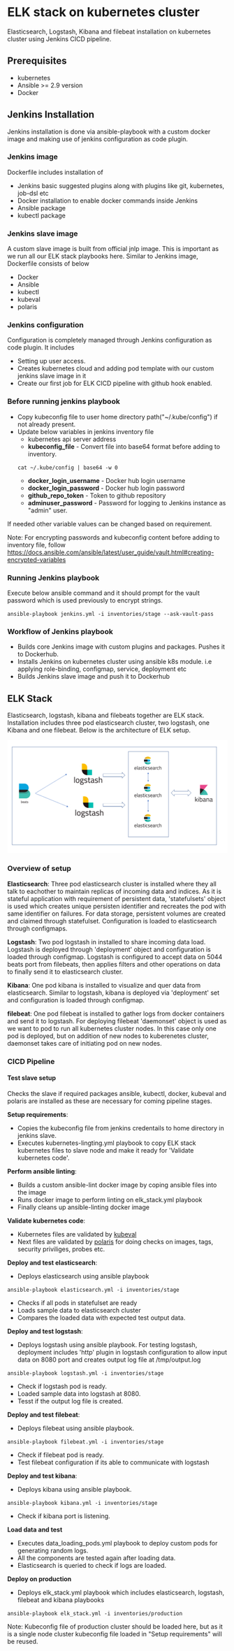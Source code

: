 # ELK stack on kubernetes cluster
Elasticsearch, Logstash, Kibana and filebeat installation on kubernetes cluster using Jenkins CICD pipeline.

## Prerequisites
* kubernetes
* Ansible >= 2.9 version
* Docker

## Jenkins Installation
Jenkins installation is done via ansible-playbook with a custom docker image and making use of jenkins configuration as code plugin.
### Jenkins image
Dockerfile includes installation of
* Jenkins basic suggested plugins along with plugins like git, kubernetes, job-dsl etc
* Docker installation to enable docker commands inside Jenkins
* Ansible package
* kubectl package
### Jenkins slave image
A custom slave image is built from official jnlp image. This is important as we run all our ELK stack playbooks here. Similar to Jenkins image, Dockerfile consists of below 
* Docker
* Ansible
* kubectl
* kubeval
* polaris
### Jenkins configuration
Configuration is completely managed through Jenkins configuration as code plugin. It includes
* Setting up user access.
* Creates kubernetes cloud and adding pod template with our custom jenkins slave image in it
* Create our first job for ELK CICD pipeline with github hook enabled.
### Before running jenkins playbook
- Copy kubeconfig file to user home directory path("~/.kube/config") if not already present.
- Update below variables in jenkins inventory file
  * kubernetes api server address
  * **kubeconfig_file** - Convert file into base64 format before adding to inventory. 
   ```
   cat ~/.kube/config | base64 -w 0
   ```
  * **docker_login_username** - Docker hub login username
  * **docker_login_password**  - Docker hub login password
  * **github_repo_token** - Token to github repository
  * **adminuser_password** - Password for logging to Jenkins instance as "admin" user.

If needed other variable values can be changed based on requirement.

Note: For encrypting passwords and kubeconfig content before adding to inventory file, follow https://docs.ansible.com/ansible/latest/user_guide/vault.html#creating-encrypted-variables

### Running Jenkins playbook
Execute below ansible command and it should prompt for the vault password which is used previously to encrypt strings.
```
ansible-playbook jenkins.yml -i inventories/stage --ask-vault-pass
```
### Workflow of Jenkins playbook
* Builds core Jenkins image with custom plugins and packages. Pushes it to Dockerhub.
* Installs Jenkins on kubernetes cluster using ansible k8s module. i.e applying role-binding, configmap, service, deployment etc
* Builds Jenkins slave image and push it to Dockerhub

## ELK Stack
Elasticsearch, logstash, kibana and filebeats together are ELK stack. Installation includes three pod elasticsearch cluster, two logstash, one Kibana and one filebeat.
Below is the architecture of ELK setup.

![ELK Setup](https://github.com/vivekreddy94/document/blob/main/elk_architecture.png)

### Overview of setup
**Elasticsearch**: Three pod elasticsearch cluster is installed where they all talk to eachother to maintain replicas of incoming data and indices. As it is stateful application with requirement of persistent data, 'statefulsets' object is used which creates unique persisten identifier and recreates the pod with same identifier on failures. For data storage, persistent volumes are created and claimed through statefulset. Configuration is loaded to elasticsearch through configmaps.

**Logstash**: Two pod logstash in installed to share incoming data load. Logstash is deployed through 'deployment' object and configuration is loaded through configmap. Logstash is configured to accept data on 5044 beats port from filebeats, then applies filters and other operations on data to finally send it to elasticsearch cluster.

**Kibana**: One pod kibana is installed to visualize and quer data from elasticsearch. Similar to logstash, kibana is deployed via 'deployment' set and configuration is loaded through configmap.

**filebeat**: One pod filebeat is installed to gather logs from docker containers and send it to logstash. For deploying filebeat 'daemonset' object is used as we want to pod to run all kubernetes cluster nodes. In this case only one pod is deployed, but on addition of new nodes to kuberenetes cluster, daemonset takes care of initiating pod on new nodes.

### CICD Pipeline
#### Test slave setup
Checks the slave if required packages ansible, kubectl, docker, kubeval and polaris are installed as these are necessary for coming pipeline stages.

**Setup requirements**: 
* Copies the kubeconfig file from jenkins credentails to home directory in jenkins slave.
* Executes kubernetes-lingting.yml playbook to copy ELK stack kubernetes files to slave node and make it ready for 'Validate kubernetes code'.

**Perform ansible linting**: 
* Builds a custom ansible-lint docker image by coping ansible files into the image
* Runs docker image to perform linting on elk_stack.yml playbook
* Finally cleans up ansible-linting docker image

**Validate kubernetes code**:
* Kubernetes files are validated by [kubeval](https://kubeval.instrumenta.dev/) 
* Next files are validated by [polaris](https://github.com/FairwindsOps/polaris) for doing checks on images, tags, security priviliges, probes etc.

**Deploy and test elasticsearch**:
* Deploys elasticsearch using ansible playbook
```
ansible-playbook elasticsearch.yml -i inventories/stage
```
* Checks if all pods in statefulset are ready
* Loads sample data to elasticsearch cluster
* Compares the loaded data with expected test output data.

**Deploy and test logstash**:
* Deploys logstash using ansible playbook. For testing logstash, deployment includes 'http' plugin in logstash configuration to allow input data on 8080 port and creates output log file at /tmp/output.log
```
ansible-playbook logstash.yml -i inventories/stage
```
* Check if logstash pod is ready.
* Loaded sample data into logstash at 8080.
* Tesst if the output log file is created.

**Deploy and test filebeat**:
* Deploys filebeat using ansible playbook.
```
ansible-playbook filebeat.yml -i inventories/stage
```
* Check if filebeat pod is ready.
* Test filebeat configuration if its able to communicate with logstash

**Deploy and test kibana**:
* Deploys kibana using ansible playbook.
```
ansible-playbook kibana.yml -i inventories/stage
```
* Check if kibana port is listening.

**Load data and test**
* Executes data_loading_pods.yml playbook to deploy custom pods for generating random logs.
* All the components are tested again after loading data.
* Elasticsearch is queried to check if logs are loaded.

**Deploy on production**
* Deploys elk_stack.yml playbook which includes elasticsearch, logstash, filebeat and kibana playbooks
```
ansible-playbook elk_stack.yml -i inventories/production
```
Note: Kubeconfig file of production cluster should be loaded here, but as it is a single node cluster kubeconfig file loaded in "Setup requirements" will be reused.

